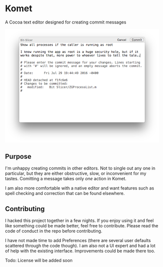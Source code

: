 # Komet

A Cocoa text editor designed for creating commit messages

![Image of Komet](Screenshot.png)

## Purpose

I'm unhappy creating commits in other editors. Not to single out any one in particular, but they are either obstructive, slow, or inconvenient for my tastes. Comitting a message takes only *one* action in Komet.

I am also more comfortable with a native editor and want features such as spell checking and correction that can be found elsewhere.

## Contributing

I hacked this project together in a few nights. If you enjoy using it and feel like something could be made better, feel free to contribute. Please read the code of conduct in the repo before contributing.

I have not made time to add Preferences (there are several user defaults scattered through the code though). I am also not a UI expert and had a lot of help with the existing interface. Improvements could be made there too.

Todo: License will be added soon
